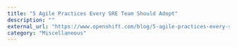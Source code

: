 ```yaml
---
title: "5 Agile Practices Every SRE Team Should Adopt"
description: ""
external_url: "https://www.openshift.com/blog/5-agile-practices-every-sre-team-should-adopt"
category: "Miscellaneous"
---
```

